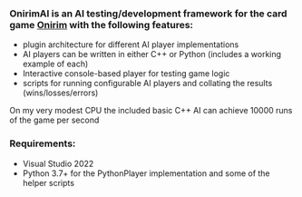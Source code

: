 ### OnirimAI is an AI testing/development framework for the card game [Onirim](https://boardgamegeek.com/boardgame/71836/onirim) with the following features:
- plugin architecture for different AI player implementations
- AI players can be written in either C++ or Python (includes a working example of each)
- Interactive console-based player for testing game logic
- scripts for running configurable AI players and collating the results (wins/losses/errors)

On my very modest CPU the included basic C++ AI can achieve 10000 runs of the game per second

### Requirements:
- Visual Studio 2022
- Python 3.7+ for the PythonPlayer implementation and some of the helper scripts
